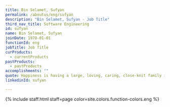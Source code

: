```yaml
---
title: Bin Selamet, Sufyan
permalink: /aboutus/eng/sufyan
description: "Bin Selamet, Sufyan - Job Title"
third_nav_title: Software Engineering
id: sufyan
name: Bin Selamet, Sufyan
joinDate: 1970-01-01
functionId: eng
jobTitle: Job Title
curProducts:
  - currentProducts
pastProducts:
  - pastProducts
accomplishments: ""
quote: Happiness is having a large, loving, caring, close-knit family in another city.
linkedinId: sufyan

---
```


{% include staff.html staff=page color=site.colors.function-colors.eng %}
